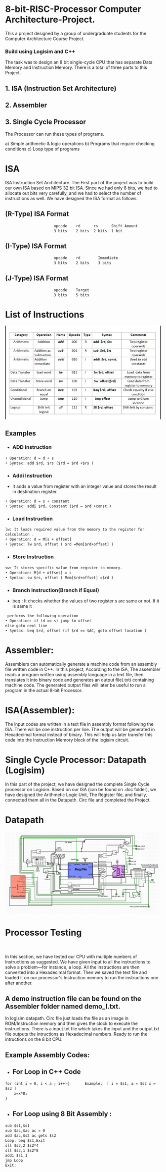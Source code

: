 # 8-bit-RISC-Processor Computer Architecture-Project. 
This a project designed by a group of undergraduate students for the Computer Architecture Course Project. 
### Build using Logisim and C++ 

The task was to design an 8 bit single-cycle CPU that has separate Data Memory and Instruction Memory. 
There is a total of three parts to this Project.

## 1. ISA (Instruction Set Architecture) 
## 2. Assembler 
## 3. Single Cycle Processor

The Processor can run these types of programs. 

a) Simple arithmetic & logic operations
b) Programs that require checking conditions
c) Loop type of programs

# ISA
ISA Instruction Set Architecture. The First part of the project was to build our own ISA based on MIPS 32 bit ISA. Since we had only 8 bits, we had to allocate out bits very carefully, and we had to select the number of instructions as well. We have designed the ISA format as follows.  

## (R-Type) ISA Format
                          opcode	rd      rs	    Shift Amount
                          3 bits	2 bits	2 bits	1 bit

## (I-Type) ISA Format
                          opcode    rd	      Immediate
                          3 bits	2 bits	  3 bits
## (J-Type) ISA Format
                          opcode    Target
                          3 bits	5 bits

# List of Instructions 
<p align="center">
  <img src="doc/ISA.JPG">
</p>

## Examples 
* ### ADD instruction 
```
• Operation: d = d + s
• Syntax: add $rd, $rs ($rd = $rd +$rs )
```
* ### Addi Instruction 
 * It adds a value from register with an integer value and stores the result in destination register.
```
• Operation: d = s + constant
• Syntax: addi $rd, Constant ($rd = $rd +const.)
```
* ### Load Instruction 
```
lw: It loads required value from the memory to the register for calculation .
• Operation: d = M[s + offset]
• Syntax: lw $rd, offset ( $rd =Mem[$rd+offset] )

```
* ### Store Instruction 
```
sw: It stores specific value from register to memory.
• Operation: M[d + offset] = s
• Syntax: sw $rs, offset ( Mem[$rd+offset] =$rd )
```
* ### Branch Instruction(Branch if Equal) 
* beq : It checks whether the values of two register s are same or not. If it is same it
```
 performs the following operation
• Operation: if (d == s) jump to offset
else goto next line
• Syntax: beq $rd, offset (if $rd == $AC, goto offset location )
```


# Assembler:
Assemblers can automatically generate a machine code from an assembly file written code in C++. In this project, According to the ISA, The assembler reads a program written using assembly language in a text file, then translates it into binary code and generates an output file(.txt) containing machine code. The generated output files will later be useful to run a program in the actual 8-bit Processor.

# ISA(Assembler):

The input codes are written in a text file in assembly format following the ISA. There will be one instruction per line. The output will be generated in Hexadecimal format instead of binary. This will help us later transfer this code into the Instruction Memory block of the logisim circuit.


# Single Cycle Processor: Datapath (Logisim)                                                
In this part of the project, we have designed the complete Single Cycle processor on Logisim. Based on our ISA (can be found on .doc folder), we have designed the Arithmetic Logic Unit, The Register file, and finally, connected them all in the Datapath. Circ file and completed the Project. 

# Datapath 
<p align="center">
  <img src="doc/datapath.JPG">
</p>


# Processor Testing                                                 
In this section, we have tested our CPU with multiple numbers of Instructions as suggested. We have given input to all the instructions to solve a problem—for instance, a loop. 
All the instructions are then converted into a Hexadecimal format. Then we saved the text file and loaded it on our processor's Instruction memory to run the instructions one after another. 

## A demo instruction file can be found on the Assembler folder named demo_I.txt. 
In logisim datapath. Circ file just loads the file as an image in ROM/Instruction memory and then gives the clock to execute the instructions.
There is a input.txt file which takes the input and the output.txt file outputs the intructions as Hexadecimal numbers. Ready to run the intructions on the 8 bit CPU. 

## Example Assembly Codes: 

* ## For Loop in C++ Code
```
for (int i = 0, i < a ; i++){       Example:  [ i = $s1, a = $s2 x = $s3 ]
    x=x*8;
}

```
* ## For Loop using 8 Bit Assembly :
```
sub $s1,$s1
sub $ac,$ac ac = 0
add $ac,$s2 ac gets $s2
Loop: beq $s1,Exit
sll $s3,2 $s2*4
sll $s3,1 $s2*8
addi $s1,1
jmp Loop
Exit:
```

